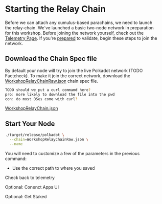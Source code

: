 # Starting the Relay Chain

Before we can attach any cumulus-based parachains, we need to launch the relay-chain. We've launched a basic two-node network in preparation for this workshop. Before joining the network yourself, check out the [Telemetry Page](). If you're [prepared]() to validate, begin these steps to join the network.


## Download the Chain Spec file
By default your node will try to join the live Polkadot network (TODO Factcheck). To make it join the correct network, download the [WorkshopRelayChainRaw.json](WorkshopRelayChainRaw.json) chain spec file.
```bash
TODO should we put a curl command here?
pro: more likely to download the file into the pwd
con: do most OSes come with curl?
```

[WorkshopRelayChain.json]()

## Start Your Node
```bash
./target/release/polkadot \
  --chain=WorkshopRelayChainRaw.json \
  --name
```

You will need to customize a few of the parameters in the previous command:

* Use the correct path to where you saved

Check back to telemetry

Optional: Conenct Apps UI

Optional: Get Staked
